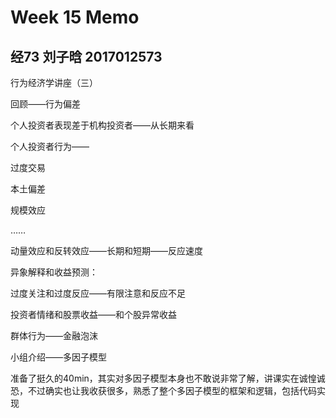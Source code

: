 # Week 15 Memo

## 经73 刘子晗 2017012573

行为经济学讲座（三）

回顾——行为偏差

个人投资者表现差于机构投资者——从长期来看

个人投资者行为——

过度交易

本土偏差

规模效应

……



动量效应和反转效应——长期和短期——反应速度

异象解释和收益预测：

过度关注和过度反应——有限注意和反应不足

投资者情绪和股票收益——和个股异常收益

群体行为——金融泡沫



小组介绍——多因子模型

准备了挺久的40min，其实对多因子模型本身也不敢说非常了解，讲课实在诚惶诚恐，不过确实也让我收获很多，熟悉了整个多因子模型的框架和逻辑，包括代码实现